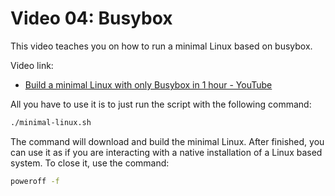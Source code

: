 # Video 04: Busybox

This video teaches you on how to run a minimal Linux based on busybox.

Video link:

- [Build a minimal Linux with only Busybox in 1 hour - YouTube](https://youtu.be/asnXWOUKhTA)

All you have to use it is to just run the script with the following command:

```bash
./minimal-linux.sh
```

The command will download and build the minimal Linux. After finished, you can use it as if you are interacting with a native installation of a Linux based system. To close it, use the command:

```bash
poweroff -f
```


